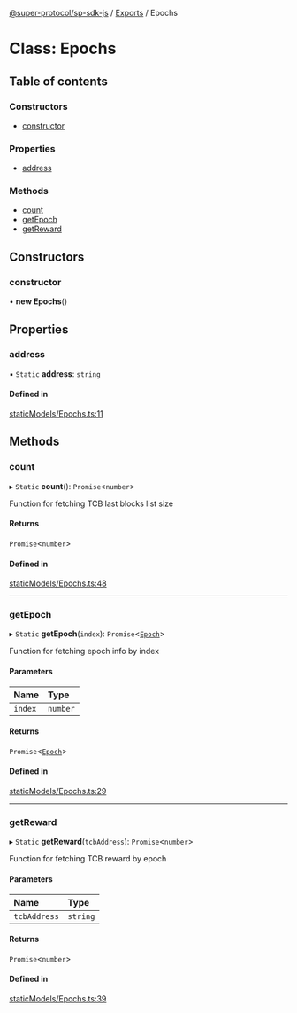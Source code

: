 [@super-protocol/sp-sdk-js](../README.md) / [Exports](../modules.md) / Epochs

# Class: Epochs

## Table of contents

### Constructors

- [constructor](Epochs.md#constructor)

### Properties

- [address](Epochs.md#address)

### Methods

- [count](Epochs.md#count)
- [getEpoch](Epochs.md#getepoch)
- [getReward](Epochs.md#getreward)

## Constructors

### constructor

• **new Epochs**()

## Properties

### address

▪ `Static` **address**: `string`

#### Defined in

[staticModels/Epochs.ts:11](https://github.com/Super-Protocol/sp-sdk-js/blob/f252afa/src/staticModels/Epochs.ts#L11)

## Methods

### count

▸ `Static` **count**(): `Promise`<`number`\>

Function for fetching TCB last blocks list size

#### Returns

`Promise`<`number`\>

#### Defined in

[staticModels/Epochs.ts:48](https://github.com/Super-Protocol/sp-sdk-js/blob/f252afa/src/staticModels/Epochs.ts#L48)

___

### getEpoch

▸ `Static` **getEpoch**(`index`): `Promise`<[`Epoch`](../modules.md#epoch)\>

Function for fetching epoch info by index

#### Parameters

| Name | Type |
| :------ | :------ |
| `index` | `number` |

#### Returns

`Promise`<[`Epoch`](../modules.md#epoch)\>

#### Defined in

[staticModels/Epochs.ts:29](https://github.com/Super-Protocol/sp-sdk-js/blob/f252afa/src/staticModels/Epochs.ts#L29)

___

### getReward

▸ `Static` **getReward**(`tcbAddress`): `Promise`<`number`\>

Function for fetching TCB reward by epoch

#### Parameters

| Name | Type |
| :------ | :------ |
| `tcbAddress` | `string` |

#### Returns

`Promise`<`number`\>

#### Defined in

[staticModels/Epochs.ts:39](https://github.com/Super-Protocol/sp-sdk-js/blob/f252afa/src/staticModels/Epochs.ts#L39)
